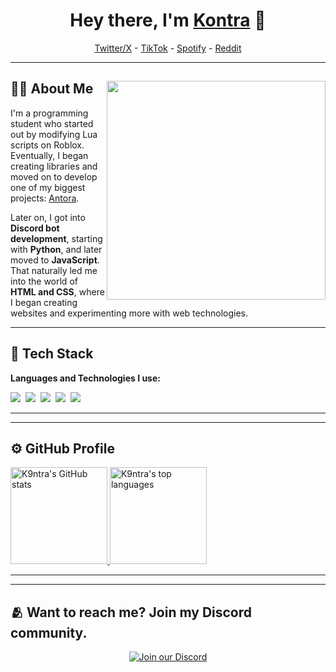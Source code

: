 <h1 align="center"> Hey there, I'm <a href="https://github.com/K9ntra">Kontra</a> 👋 </h1>

<p align="center">
  <a href="https://x.com/k9ntra">Twitter/X</a> - 
  <a href="https://www.tiktok.com/@k9ntra">TikTok</a> - 
  <a href="https://open.spotify.com/user/r433qbp2wcvjvive683t226zj">Spotify</a> - 
  <a href="https://www.reddit.com/user/K9ntra/">Reddit</a>
</p>

---

## 👨‍💻 About Me <img src="https://raw.githubusercontent.com/sanjay-kv/sanjay-kv/main/Assets/illustration.png" width="350px" align="right">

I'm a programming student who started out by modifying Lua scripts on Roblox. Eventually, I began creating libraries and moved on to develop one of my biggest projects: [Antora](https://scriptblox.com/script/Universal-Script-Antora-14151).

Later on, I got into **Discord bot development**, starting with **Python**, and later moved to **JavaScript**. That naturally led me into the world of **HTML and CSS**, where I began creating websites and experimenting more with web technologies.

---

## 🧠 Tech Stack

**Languages and Technologies I use:**

<img src="https://img.shields.io/badge/-Lua-000080?logo=lua&logoColor=white&style=flat">&nbsp;
<img src="https://img.shields.io/badge/-Python-3776AB?logo=python&logoColor=white&style=flat">&nbsp;
<img src="https://img.shields.io/badge/-JavaScript-F7DF1E?logo=javascript&logoColor=black&style=flat">&nbsp;
<img src="https://img.shields.io/badge/-HTML5-E34F26?logo=html5&logoColor=white&style=flat">&nbsp;
<img src="https://img.shields.io/badge/-CSS3-1572B6?logo=css3&logoColor=white&style=flat">&nbsp;

---


---

## ⚙️ GitHub Profile

<a href="https://github.com/K9ntra">
  <img height="155em" src="https://github-readme-stats.vercel.app/api?username=K9ntra&show_icons=true&theme=radical" alt="K9ntra's GitHub stats" />
  <img height="155em" src="https://github-readme-stats.vercel.app/api/top-langs/?username=K9ntra&layout=compact&theme=radical" alt="K9ntra's top languages" />
</a>

---

---

## 🫂 Want to reach me? Join my Discord community.

<div align="center" style="text-align:center;">
  <a href="https://discord.gg/sbsl">
    <img src="https://invidget.switchblade.xyz/sbsl" alt="Join our Discord" />
  </a>
</div>
